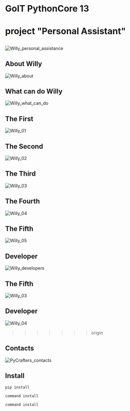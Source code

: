 # GoIT PythonCore 13
# project "Personal Assistant"
##
![Willy_personal_assistance](img/slide_1.jpg)
## About Willy
![Willy_about](img/slide_2.jpg)
## What can do Willy
![Willy_what_can_do](img/slide_3.jpg)
## The First
![Willy_01](img/slide_4.jpg)
## The Second
![Willy_02](img/slide_5.jpg)
## The Third
![Willy_03](img/slide_6.jpg)
## The Fourth
![Willy_04](img/slide_7.jpg)
## The Fifth
![Willy_05](img/slide_8.jpg)
## Developer
![Willy_developers](img/slide_9.jpg)
## The Fifth
![Willy_03](img/slide_8.jpg)
## Developer
![Willy_04](img/slide_9.jpg)
>>>>>>> origin
## Contacts
![PyCrafters_contacts](img/slide_10.jpg)
## Install
```
pip install
```
```
command install
```
```
command install
```
